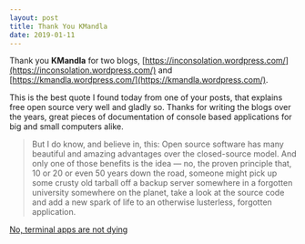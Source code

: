 ```yaml
---
layout: post
title: Thank You KMandla
date: 2019-01-11
---
```

Thank you **KMandla** for two blogs, [https://inconsolation.wordpress.com/](https://inconsolation.wordpress.com/) and [https://kmandla.wordpress.com/](https://kmandla.wordpress.com/).

This is the best quote I found today from one of your posts, that explains free open source very well and gladly so.
Thanks for writing the blogs over the years, great pieces of documentation of console based applications for big and small computers alike.

>But I do know, and believe in, this: 
>Open source software has many beautiful and amazing advantages over the closed-source model.
>And only one of those benefits is the idea — no, the proven principle that, 10 or 20 or even 50 years down the road, someone might
>pick up some crusty old tarball off a backup server somewhere in a forgotten university somewhere on the planet, take a look at the
>source code and add a new spark of life to an otherwise lusterless, forgotten application.

[No, terminal apps are not dying](https://kmandla.wordpress.com/2009/12/27/no-terminal-apps-are-not-dying/)
